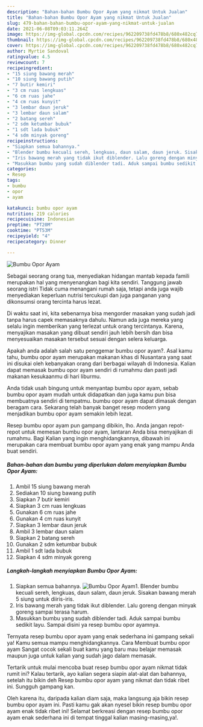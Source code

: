 ```yaml
---
description: "Bahan-bahan Bumbu Opor Ayam yang nikmat Untuk Jualan"
title: "Bahan-bahan Bumbu Opor Ayam yang nikmat Untuk Jualan"
slug: 479-bahan-bahan-bumbu-opor-ayam-yang-nikmat-untuk-jualan
date: 2021-06-08T09:03:11.264Z
image: https://img-global.cpcdn.com/recipes/962209738fd478b8/680x482cq70/bumbu-opor-ayam-foto-resep-utama.jpg
thumbnail: https://img-global.cpcdn.com/recipes/962209738fd478b8/680x482cq70/bumbu-opor-ayam-foto-resep-utama.jpg
cover: https://img-global.cpcdn.com/recipes/962209738fd478b8/680x482cq70/bumbu-opor-ayam-foto-resep-utama.jpg
author: Myrtie Sandoval
ratingvalue: 4.5
reviewcount: 7
recipeingredient:
- "15 siung bawang merah"
- "10 siung bawang putih"
- "7 butir kemiri"
- "3 cm ruas lengkuas"
- "6 cm ruas jahe"
- "4 cm ruas kunyit"
- "3 lembar daun jeruk"
- "3 lembar daun salam"
- "2 batang sereh"
- "2 sdm ketumbar bubuk"
- "1 sdt lada bubuk"
- "4 sdm minyak goreng"
recipeinstructions:
- "Siapkan semua bahannya."
- "Blender bumbu kecuali sereh, lengkuas, daun salam, daun jeruk. Sisakan bawang merah 5 siung untuk diiris-iris."
- "Iris bawang merah yang tidak ikut diblender. Lalu goreng dengan minyak goreng sampai terasa harum."
- "Masukkan bumbu yang sudah diblender tadi. Aduk sampai bumbu sedikit layu. Sampai disini ya resep bumbu opor ayamnya."
categories:
- Resep
tags:
- bumbu
- opor
- ayam

katakunci: bumbu opor ayam 
nutrition: 219 calories
recipecuisine: Indonesian
preptime: "PT20M"
cooktime: "PT53M"
recipeyield: "4"
recipecategory: Dinner

---
```



![Bumbu Opor Ayam](https://img-global.cpcdn.com/recipes/962209738fd478b8/680x482cq70/bumbu-opor-ayam-foto-resep-utama.jpg)

Sebagai seorang orang tua, menyediakan hidangan mantab kepada famili merupakan hal yang menyenangkan bagi kita sendiri. Tanggung jawab seorang istri Tidak cuma menangani rumah saja, tetapi anda juga wajib menyediakan keperluan nutrisi tercukupi dan juga panganan yang dikonsumsi orang tercinta harus lezat.

Di waktu  saat ini, kita sebenarnya bisa mengorder masakan yang sudah jadi tanpa harus capek memasaknya dahulu. Namun ada juga mereka yang selalu ingin memberikan yang terlezat untuk orang tercintanya. Karena, menyajikan masakan yang dibuat sendiri jauh lebih bersih dan bisa menyesuaikan masakan tersebut sesuai dengan selera keluarga. 



Apakah anda adalah salah satu penggemar bumbu opor ayam?. Asal kamu tahu, bumbu opor ayam merupakan makanan khas di Nusantara yang saat ini disukai oleh kebanyakan orang dari berbagai wilayah di Indonesia. Kalian dapat memasak bumbu opor ayam sendiri di rumahmu dan pasti jadi makanan kesukaanmu di hari liburmu.

Anda tidak usah bingung untuk menyantap bumbu opor ayam, sebab bumbu opor ayam mudah untuk didapatkan dan juga kamu pun bisa membuatnya sendiri di tempatmu. bumbu opor ayam dapat dimasak dengan beragam cara. Sekarang telah banyak banget resep modern yang menjadikan bumbu opor ayam semakin lebih lezat.

Resep bumbu opor ayam pun gampang dibikin, lho. Anda jangan repot-repot untuk memesan bumbu opor ayam, lantaran Anda bisa menyajikan di rumahmu. Bagi Kalian yang ingin menghidangkannya, dibawah ini merupakan cara membuat bumbu opor ayam yang enak yang mampu Anda buat sendiri.

<!--inarticleads1-->

##### Bahan-bahan dan bumbu yang diperlukan dalam menyiapkan Bumbu Opor Ayam:

1. Ambil 15 siung bawang merah
1. Sediakan 10 siung bawang putih
1. Siapkan 7 butir kemiri
1. Siapkan 3 cm ruas lengkuas
1. Gunakan 6 cm ruas jahe
1. Gunakan 4 cm ruas kunyit
1. Siapkan 3 lembar daun jeruk
1. Ambil 3 lembar daun salam
1. Siapkan 2 batang sereh
1. Gunakan 2 sdm ketumbar bubuk
1. Ambil 1 sdt lada bubuk
1. Siapkan 4 sdm minyak goreng




<!--inarticleads2-->

##### Langkah-langkah menyiapkan Bumbu Opor Ayam:

1. Siapkan semua bahannya.
<img src="https://img-global.cpcdn.com/steps/bd601655f24bd838/160x128cq70/bumbu-opor-ayam-langkah-memasak-1-foto.jpg" alt="Bumbu Opor Ayam">1. Blender bumbu kecuali sereh, lengkuas, daun salam, daun jeruk. Sisakan bawang merah 5 siung untuk diiris-iris.
1. Iris bawang merah yang tidak ikut diblender. Lalu goreng dengan minyak goreng sampai terasa harum.
1. Masukkan bumbu yang sudah diblender tadi. Aduk sampai bumbu sedikit layu. Sampai disini ya resep bumbu opor ayamnya.




Ternyata resep bumbu opor ayam yang enak sederhana ini gampang sekali ya! Kamu semua mampu menghidangkannya. Cara Membuat bumbu opor ayam Sangat cocok sekali buat kamu yang baru mau belajar memasak maupun juga untuk kalian yang sudah jago dalam memasak.

Tertarik untuk mulai mencoba buat resep bumbu opor ayam nikmat tidak rumit ini? Kalau tertarik, ayo kalian segera siapin alat-alat dan bahannya, setelah itu bikin deh Resep bumbu opor ayam yang nikmat dan tidak ribet ini. Sungguh gampang kan. 

Oleh karena itu, daripada kalian diam saja, maka langsung aja bikin resep bumbu opor ayam ini. Pasti kamu gak akan nyesel bikin resep bumbu opor ayam enak tidak ribet ini! Selamat berkreasi dengan resep bumbu opor ayam enak sederhana ini di tempat tinggal kalian masing-masing,ya!.

